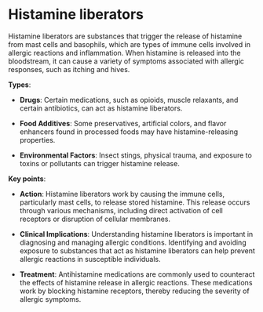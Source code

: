 # Histamine liberators

Histamine liberators are substances that trigger the release of histamine from mast cells and basophils, which are types of immune cells involved in allergic reactions and inflammation. When histamine is released into the bloodstream, it can cause a variety of symptoms associated with allergic responses, such as itching and hives.

**Types**: 

* **Drugs**: Certain medications, such as opioids, muscle relaxants, and certain antibiotics, can act as histamine liberators.
   
* **Food Additives**: Some preservatives, artificial colors, and flavor enhancers found in processed foods may have histamine-releasing properties.
  
* **Environmental Factors**: Insect stings, physical trauma, and exposure to toxins or pollutants can trigger histamine release.

**Key points**:

* **Action**: Histamine liberators work by causing the immune cells, particularly mast cells, to release stored histamine. This release occurs through various mechanisms, including direct activation of cell receptors or disruption of cellular membranes.

* **Clinical Implications**: Understanding histamine liberators is important in diagnosing and managing allergic conditions. Identifying and avoiding exposure to substances that act as histamine liberators can help prevent allergic reactions in susceptible individuals.

* **Treatment**: Antihistamine medications are commonly used to counteract the effects of histamine release in allergic reactions. These medications work by blocking histamine receptors, thereby reducing the severity of allergic symptoms.
